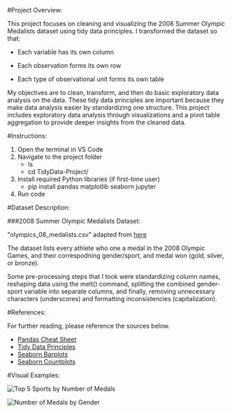 #Project Overview:

This project focuses on cleaning and visualizing the 2008 Summer Olympic Medalists dataset using tidy data principles. I transformed the dataset so that:

- Each variable has its own column

- Each observation forms its own row

- Each type of observational unit forms its own table

My objectives are to clean, transform, and then do basic exploratory data analysis on the data. These tidy data principles are important because they make data analysis easier by standardizing one structure. This project includes exploratory data analysis through visualizations and a pivot table aggregation to provide deeper insights from the cleaned data.

#Instructions:

1. Open the terminal in VS Code
2. Navigate to the project folder
    - ls 
    - cd TidyData-Project/
3. Install required Python libraries (if first-time user)
    - pip install pandas matplotlib seaborn jupyter
4. Run code

#Dataset Description:

###2008 Summer Olympic Medalists Dataset:

"olympics_08_medalists.csv" adapted from [here](https://edjnet.github.io/OlympicsGoNUTS/2008/)

The dataset lists every athlete who one a medal in the 2008 Olympic Games, and their correspodning gender/sport, and medal won (gold, silver, or bronze).

Some pre-processing steps that I took were standardizing column names, reshaping data using the melt() command,
splitting the combined gender-sport variable into separate columns, and finally, removing unnecessary characters (underscores) and formatting inconsistencies (capitalization).

#References:

For further reading, please reference the sources below.

- [Pandas Cheat Sheet](https://pandas.pydata.org/Pandas_Cheat_Sheet.pdf)
- [Tidy Data Principles](https://vita.had.co.nz/papers/tidy-data.pdf)
- [Seaborn Barplots](https://seaborn.pydata.org/generated/seaborn.barplot.html)
- [Seaborn Countplots](https://seaborn.pydata.org/generated/seaborn.countplot.html)

#Visual Examples:

![Top 5 Sports by Number of Medals](Figure_1.png)

![Number of Medals by Gender](Figure_2.png)